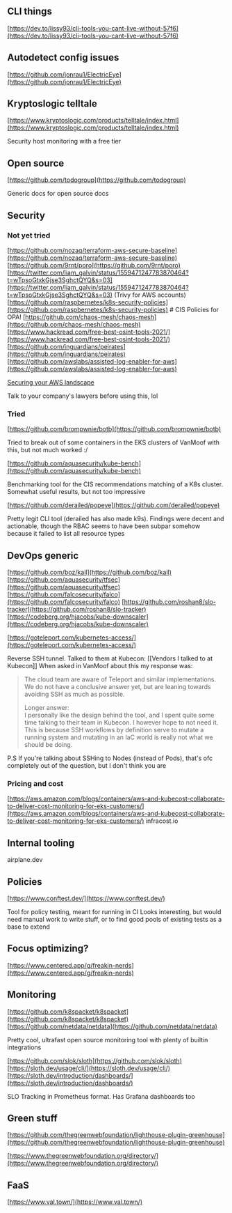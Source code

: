 ## CLI things
[https://dev.to/lissy93/cli-tools-you-cant-live-without-57f6](https://dev.to/lissy93/cli-tools-you-cant-live-without-57f6)

## Autodetect config issues
[https://github.com/jonrau1/ElectricEye](https://github.com/jonrau1/ElectricEye)

## Kryptoslogic telltale

[https://www.kryptoslogic.com/products/telltale/index.html](https://www.kryptoslogic.com/products/telltale/index.html)

Security host monitoring with a free tier

## Open source

[https://github.com/todogroup](https://github.com/todogroup)

Generic docs for open source docs

## Security
### Not yet tried
[https://github.com/nozaq/terraform-aws-secure-baseline](https://github.com/nozaq/terraform-aws-secure-baseline)
[https://github.com/9rnt/poro](https://github.com/9rnt/poro)
[https://twitter.com/liam_galvin/status/1559471247783870464?t=wTpsoGtxkGjse3SghctQYQ&s=03](https://twitter.com/liam_galvin/status/1559471247783870464?t=wTpsoGtxkGjse3SghctQYQ&s=03) (Trivy for AWS accounts)
[https://github.com/raspbernetes/k8s-security-policies](https://github.com/raspbernetes/k8s-security-policies) # CIS Policies for OPA!
[https://github.com/chaos-mesh/chaos-mesh](https://github.com/chaos-mesh/chaos-mesh)
[https://www.hackread.com/free-best-osint-tools-2021/](https://www.hackread.com/free-best-osint-tools-2021/)
[https://github.com/inguardians/peirates](https://github.com/inguardians/peirates)
[https://github.com/awslabs/assisted-log-enabler-for-aws](https://github.com/awslabs/assisted-log-enabler-for-aws)

[Securing your AWS landscape](https://www.chrisfarris.com/post/aws-ir)

Talk to your company's lawyers before using this, lol

### Tried

[https://github.com/brompwnie/botb](https://github.com/brompwnie/botb)

Tried to break out of some containers in the EKS clusters of VanMoof with this, but not much worked :/ 

[https://github.com/aquasecurity/kube-bench](https://github.com/aquasecurity/kube-bench)

Benchmarking tool for the CIS recommendations matching of a K8s cluster.
Somewhat useful results, but not too impressive

[https://github.com/derailed/popeye](https://github.com/derailed/popeye)

Pretty legit CLI tool (derailed has also made k9s). Findings were decent and actionable, though the RBAC seems to have been subpar somehow because it failed to list all resource types

## DevOps generic

[https://github.com/boz/kail](https://github.com/boz/kail)
[https://github.com/aquasecurity/tfsec](https://github.com/aquasecurity/tfsec)
[https://github.com/falcosecurity/falco](https://github.com/falcosecurity/falco)
[https://github.com/roshan8/slo-tracker](https://github.com/roshan8/slo-tracker)
[https://codeberg.org/hjacobs/kube-downscaler](https://codeberg.org/hjacobs/kube-downscaler)


[https://goteleport.com/kubernetes-access/](https://goteleport.com/kubernetes-access/)  

Reverse SSH tunnel. Talked to them at Kubecon:  [[Vendors I talked to at Kubecon]]
When asked in VanMoof about this my response was:
> The cloud team are aware of Teleport and similar implementations. We do not have a conclusive answer yet, but are leaning towards avoiding SSH as much as possible.
> 
> Longer answer:  
I personally like the design behind the tool, and I spent quite some time talking to their team in Kubecon. I however hope to not need it. This is because SSH workflows by definition serve to mutate a running system and mutating in an IaC world is really not what we should be doing.
> 
P.S If you're talking about SSHing to Nodes (instead of Pods), that's ofc completely out of the question, but I don't think you are

### Pricing and cost

[https://aws.amazon.com/blogs/containers/aws-and-kubecost-collaborate-to-deliver-cost-monitoring-for-eks-customers/](https://aws.amazon.com/blogs/containers/aws-and-kubecost-collaborate-to-deliver-cost-monitoring-for-eks-customers/)
infracost.io

## Internal tooling
airplane.dev

## Policies

[https://www.conftest.dev/](https://www.conftest.dev/)

Tool for policy testing, meant for running in CI
Looks interesting, but would need manual work to write stuff,
or to find good pools of existing tests as a base to extend

## Focus optimizing?
[https://www.centered.app/g/freakin-nerds](https://www.centered.app/g/freakin-nerds)

## Monitoring

[https://github.com/k8spacket/k8spacket](https://github.com/k8spacket/k8spacket)
[https://github.com/netdata/netdata](https://github.com/netdata/netdata)

Pretty cool, ultrafast open source monitoring tool with plenty of builtin integrations

[https://github.com/slok/sloth](https://github.com/slok/sloth)
[https://sloth.dev/usage/cli/](https://sloth.dev/usage/cli/)
[https://sloth.dev/introduction/dashboards/](https://sloth.dev/introduction/dashboards/)

SLO Tracking in Prometheus format. Has Grafana dashboards too

## Green stuff

[https://github.com/thegreenwebfoundation/lighthouse-plugin-greenhouse](https://github.com/thegreenwebfoundation/lighthouse-plugin-greenhouse)

[https://www.thegreenwebfoundation.org/directory/](https://www.thegreenwebfoundation.org/directory/)

## FaaS
[https://www.val.town/](https://www.val.town/)